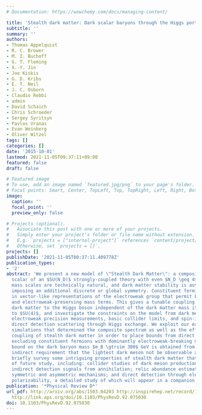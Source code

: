 ```yaml
---
# Documentation: https://wowchemy.com/docs/managing-content/

title: 'Stealth dark matter: Dark scalar baryons through the Higgs portal'
subtitle: ''
summary: ''
authors:
- Thomas Appelquist
- R. C. Brower
- M. I. Buchoff
- G. T. Fleming
- X.-Y. Jin
- Joe Kiskis
- G. D. Kribs
- E. T. Neil
- J. C. Osborn
- Claudio Rebbi
- admin
- David Schaich
- Chris Schroeder
- Sergey Syritsyn
- Pavlos Vranas
- Evan Weinberg
- Oliver Witzel
tags: []
categories: []
date: '2015-10-01'
lastmod: 2021-11-05T09:37:11+09:00
featured: false
draft: false

# Featured image
# To use, add an image named `featured.jpg/png` to your page's folder.
# Focal points: Smart, Center, TopLeft, Top, TopRight, Left, Right, BottomLeft, Bottom, BottomRight.
image:
  caption: ''
  focal_point: ''
  preview_only: false

# Projects (optional).
#   Associate this post with one or more of your projects.
#   Simply enter your project's folder or file name without extension.
#   E.g. `projects = ["internal-project"]` references `content/project/deep-learning/index.md`.
#   Otherwise, set `projects = []`.
projects: []
publishDate: '2021-11-05T00:37:11.409778Z'
publication_types:
- '2'
abstract: 'We present a new model of \"Stealth Dark Matter\": a composite baryonic
  scalar of an $SU(N_D)$ strongly-coupled theory with even $N_D \geq 4$. All
  mass scales are technically natural, and dark matter stability is automatic without
  imposing an additional discrete or global symmetry. Constituent fermions transform
  in vector-like representations of the electroweak group that permit both electroweak-breaking
  and electroweak-preserving mass terms. This gives a tunable coupling of stealth
  dark matter to the Higgs boson independent of the dark matter mass itself. We specialize
  to $SU(4)$, and investigate the constraints on the model from dark meson decay,
  electroweak precision measurements, basic collider limits, and spin-independent
  direct detection scattering through Higgs exchange. We exploit our earlier lattice
  simulations that determined the composite spectrum as well as the effective Higgs
  coupling of stealth dark matter in order to place bounds from direct detection,
  excluding constituent fermions with dominantly electroweak-breaking masses. A lower
  bound on the dark baryon mass $m_B \gtrsim 300$ GeV is obtained from the
  indirect requirement that the lightest dark meson not be observable at LEP II. We
  briefly survey some intriguing properties of stealth dark matter that are worthy
  of future study, including: collider studies of dark meson production and decay;
  indirect detection signals from annihilation; relic abundance estimates for both
  symmetric and asymmetric mechanisms; and direct detection through electromagnetic
  polarizability, a detailed study of which will appear in a companion paper.'
publication: '*Physical Review D*'
url_pdf: http://arxiv.org/abs/1503.04203 http://inspirehep.net/record/1352830 http://dx.doi.org/10.1103/PhysRevD.92.075030
  http://link.aps.org/doi/10.1103/PhysRevD.92.075030
doi: 10.1103/PhysRevD.92.075030
---
```

